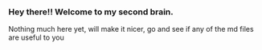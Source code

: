 ### Hey there!! Welcome to my second brain.

Nothing much here yet, will make it nicer, go and see if any of the md files are useful to you
